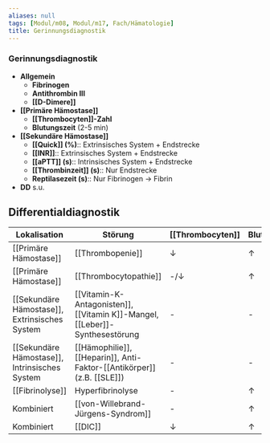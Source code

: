 ```yaml
---
aliases: null
tags: [Modul/m08, Modul/m17, Fach/Hämatologie]
title: Gerinnungsdiagnostik
---
```

### Gerinnungsdiagnostik 
- **Allgemein**
	- **Fibrinogen**
	- **Antithrombin III**
	- **[[D-Dimere]]**
- **[[Primäre Hämostase]]**
	- **[[Thrombocyten]]-Zahl**
	- **Blutungszeit** (2-5 min)
- **[[Sekundäre Hämostase]]**
	- **[[Quick]] (%)**:: Extrinsisches System + Endstrecke
	- **[[INR]]**:: Extrinsisches System + Endstrecke
	- **[[aPTT]] (s)**:: Intrinsisches System + Endstrecke
	- **[[Thrombinzeit]] (s)**:: Nur Endstrecke
	- **Reptilasezeit (s)**:: Nur Fibrinogen → Fibrin
- **DD** s.u.



## Differentialdiagnostik
Lokalisation|Störung|[[Thrombocyten]]|Blutungszeit|[[INR]]|[[Quick]]|[[aPTT]]
-|-|-|-|-|-|-
[[Primäre Hämostase]]|[[Thrombopenie]]|↓|↑|-|-|-
[[Primäre Hämostase]]|[[Thrombocytopathie]]|-/↓|↑|-|-|-
[[Sekundäre Hämostase]], Extrinsisches System|[[Vitamin-K-Antagonisten]], [[Vitamin K]]-Mangel, [[Leber]]-Synthesestörung|-|-|↑|↓|-|
[[Sekundäre Hämostase]], Intrinsisches System|[[Hämophilie]], [[Heparin]], Anti-Faktor-[[Antikörper]] (z.B. [[SLE]])|-|-|-|-|↑
[[Fibrinolyse]]|Hyperfibrinolyse|-|↑|↑|↓|↑
Kombiniert|[[von-Willebrand-Jürgens-Syndrom]]|-|↑|-|-|-/↑
Kombiniert|[[DIC]]|↓|↑|↑|↓|↑